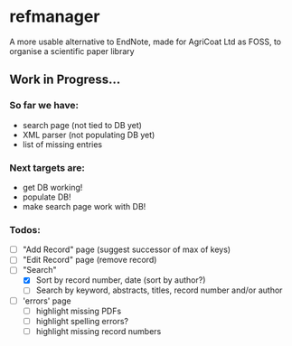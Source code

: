 # refmanager
A more usable alternative to EndNote, made for AgriCoat Ltd as FOSS, to organise a scientific paper library

## Work in Progress...

### So far we have:
* search page (not tied to DB yet)
* XML parser (not populating DB yet)
* list of missing entries

### Next targets are:
* get DB working!
* populate DB!
* make search page work with DB!

### Todos:
- [ ] "Add Record" page (suggest successor of max of keys)
- [ ] "Edit Record" page (remove record)
- [ ] "Search"
  - [x] Sort by record number, date (sort by author?)
  - [ ] Search by keyword, abstracts, titles, record number and/or author
- [ ] 'errors' page
  - [ ] highlight missing PDFs
  - [ ] highlight spelling errors?
  - [ ] highlight missing record numbers
